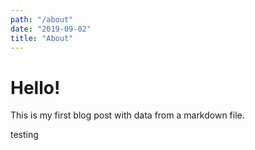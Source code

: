 ```yaml
---
path: "/about"
date: "2019-09-02"
title: "About"
---
```


# Hello!

This is my first blog post with data from a markdown file.

testing
